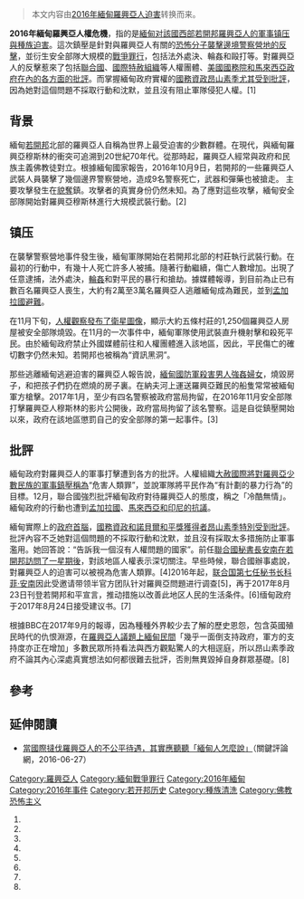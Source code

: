 > 本文内容由[2016年緬甸羅興亞人迫害](https://zh.wikipedia.org/wiki/2016年緬甸羅興亞人迫害)转换而来。


**2016年緬甸羅興亞人權危機**，指的是[緬甸对該國西部](https://zh.wikipedia.org/wiki/緬甸 "wikilink")[若開邦](../Page/若開邦.md "wikilink")[羅興亞人的軍事镇压與種族迫害](https://zh.wikipedia.org/wiki/羅興亞人 "wikilink")。這次鎮壓是針對與羅興亞人有關的[恐怖分子襲擊邊境警察營地的反擊](https://zh.wikipedia.org/wiki/恐怖分子 "wikilink")，並衍生安全部隊大規模的[戰爭罪行](https://zh.wikipedia.org/wiki/戰爭罪行 "wikilink")，包括法外處決、輪姦和毆打等。對羅興亞人的反擊惹來了包括[聯合國](https://zh.wikipedia.org/wiki/聯合國 "wikilink")、[國際特赦組織](../Page/國際特赦組織.md "wikilink")等人權團體、[美國國務院和](https://zh.wikipedia.org/wiki/美國國務院 "wikilink")[馬來西亞政府在內的各方面的批評](https://zh.wikipedia.org/wiki/馬來西亞 "wikilink")。而掌握緬甸政府實權的[國務資政](https://zh.wikipedia.org/wiki/國務資政 "wikilink")[昂山素季尤其受到批評](https://zh.wikipedia.org/wiki/昂山素季 "wikilink")，因為她對這個問題不採取行動和沈默，並且沒有阻止軍隊侵犯人權。\[1\]

## 背景

緬甸[若開邦](../Page/若開邦.md "wikilink")北部的羅興亞人自稱為世界上最受迫害的少數群體。在現代，與緬甸羅興亞穆斯林的衝突可追溯到20世紀70年代。從那時起，羅興亞人經常與政府和民族主義佛教徒對立。根據緬甸國家報告，2016年10月9日，若開邦的一些羅興亞人武裝人員襲擊了幾個邊界警察營地，造成9名警察死亡，武器和彈藥也被搶走。 主要攻擊發生在[貌奪](../Page/貌奪.md "wikilink")鎮。攻擊者的真實身份仍然未知。為了應對這些攻擊，緬甸安全部隊開始對羅興亞穆斯林進行大規模武裝行動。\[2\]

## 镇压

在襲擊警察營地事件發生後，緬甸軍隊開始在若開邦北部的村莊執行武裝行動。在最初的行動中，有幾十人死亡許多人被捕。隨著行動繼續，傷亡人數增加。出現了任意逮捕，法外處決，[輪姦](../Page/輪姦.md "wikilink")和對平民的暴行和搶劫。據媒體報導，到目前為止已有數百名羅興亞人喪生，大約有2萬至3萬名羅興亞人逃離緬甸成為難民，並到[孟加拉國避難](https://zh.wikipedia.org/wiki/孟加拉國 "wikilink")。

在11月下旬，[人權觀察發布了衛星圖像](https://zh.wikipedia.org/wiki/人權觀察 "wikilink")，顯示大約五條村莊的1,250個羅興亞人房屋被安全部隊燒毀。在11月的一次事件中，緬甸軍隊使用武裝直升機射擊和殺死平民。由於緬甸政府禁止外國媒體前往和人權團體進入該地區，因此，平民傷亡的確切數字仍然未知。若開邦也被稱為“資訊黑洞”。

那些逃離緬甸逃避迫害的羅興亞人報告說，[緬甸國防軍殺害男人強姦婦女](https://zh.wikipedia.org/wiki/緬甸國防軍 "wikilink")，燒毀房子，和把孩子們扔在燃燒的房子裏。在納夫河上運送羅興亞難民的船隻常常被緬甸軍方槍擊。2017年1月，至少有四名警察被政府當局拘留，在2016年11月安全部隊打擊羅興亞人穆斯林的影片公開後，政府當局拘留了該名警察。這是自從鎮壓開始以來，政府在該地區懲罰自己的安全部隊的第一起事件。\[3\]

## 批評

緬甸政府對羅興亞人的軍事打擊遭到各方的批評。人權組織[大赦國際將對羅興亞少數民族的軍事鎮壓稱為](https://zh.wikipedia.org/wiki/大赦國際 "wikilink")“危害人類罪”，並說軍隊將平民作為“有計劃的暴力行為”的目標。12月，聯合國強烈批評緬甸政府對待羅興亞人的態度，稱之「冷酷無情」。緬甸政府的行動也遭到[孟加拉國](https://zh.wikipedia.org/wiki/孟加拉國 "wikilink")、[馬來西亞和](https://zh.wikipedia.org/wiki/馬來西亞 "wikilink")[印尼的抗議](https://zh.wikipedia.org/wiki/印尼 "wikilink")。

緬甸實際上的[政府首腦](https://zh.wikipedia.org/wiki/政府首腦 "wikilink")，[國務資政和](https://zh.wikipedia.org/wiki/國務資政 "wikilink")[諾貝爾和平獎獲得者](https://zh.wikipedia.org/wiki/諾貝爾和平獎 "wikilink")[昂山素季特別受到批評](https://zh.wikipedia.org/wiki/昂山素季 "wikilink")。批評內容不乏她對這個問題的不採取行動和沈默，並且沒有採取太多措施防止軍事濫用。她回答說：“告訴我一個沒有人權問題的國家”。前任[聯合國秘書長](https://zh.wikipedia.org/wiki/聯合國秘書長 "wikilink")[安南在若開邦訪問了一星期後](https://zh.wikipedia.org/wiki/安南 "wikilink")，對該地區人權表示深切關注。早些時候，聯合國辦事處說，對羅興亞人的迫害可以被視為危害人類罪。\[4\]2016年起，[联合国第七任秘书长](https://zh.wikipedia.org/wiki/联合国 "wikilink")[科菲·安南](../Page/科菲·安南.md "wikilink")因此受邀请带领半官方团队针对羅興亞問題进行调查\[5\]，再于2017年8月23日刊登若開邦和平宣言，推动措施以改善此地区人民的生活条件。\[6\]缅甸政府于2017年8月24日接受建议书。\[7\]

根據BBC在2017年9月的報導，因為種種外界較少去了解的歷史恩怨，包含英國殖民時代的仇恨淵源，在[羅興亞人議題上緬甸民間](https://zh.wikipedia.org/wiki/羅興亞人 "wikilink")「幾乎一面倒支持政府，軍方的支持度亦正在增加」多數民眾所持看法與西方觀點驚人的大相逕庭，所以昂山素季政府不論其內心深處真實想法如何都很難去批評，否則無異毀掉自身群眾基礎。\[8\]

## 參考

## 延伸閱讀

  - [當國際撻伐羅興亞人的不公平待遇，其實應聽聽「緬甸人怎麼說」](https://www.thenewslens.com/article/42706)（關鍵評論網，2016-06-27）

[Category:羅興亞人](https://zh.wikipedia.org/wiki/Category:羅興亞人 "wikilink") [Category:緬甸戰爭罪行](https://zh.wikipedia.org/wiki/Category:緬甸戰爭罪行 "wikilink") [Category:2016年緬甸](https://zh.wikipedia.org/wiki/Category:2016年緬甸 "wikilink") [Category:2016年事件](https://zh.wikipedia.org/wiki/Category:2016年事件 "wikilink") [Category:若开邦历史](https://zh.wikipedia.org/wiki/Category:若开邦历史 "wikilink") [Category:種族清洗](https://zh.wikipedia.org/wiki/Category:種族清洗 "wikilink") [Category:佛教恐怖主义](https://zh.wikipedia.org/wiki/Category:佛教恐怖主义 "wikilink")

1.
2.
3.
4.
5.
6.
7.
8.